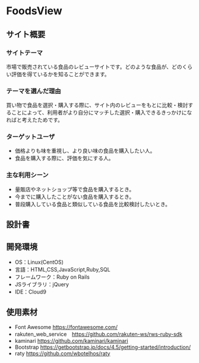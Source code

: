 # FoodsView

## サイト概要
### サイトテーマ
市場で販売されている食品のレビューサイトです。どのような食品が、どのくらい評価を得ているかを知ることができます。

### テーマを選んだ理由
買い物で食品を選択・購入する際に、サイト内のレビューをもとに比較・検討することによって、利用者がより自分にマッチした選択・購入できるきっかけになればと考えたためです。

### ターゲットユーザ
- 価格よりも味を重視し、より良い味の食品を購入したい人。
- 食品を購入する際に、評価を気にする人。

### 主な利用シーン
- 量販店やネットショップ等で食品を購入するとき。
- 今までに購入したことがない食品を購入するとき。
- 普段購入している食品と類似している食品を比較検討したいとき。
## 設計書


## 開発環境
- OS：Linux(CentOS)
- 言語：HTML,CSS,JavaScript,Ruby,SQL
- フレームワーク：Ruby on Rails
- JSライブラリ：jQuery
- IDE：Cloud9

## 使用素材
- Font Awesome https://fontawesome.com/
- rakuten_web_service　https://github.com/rakuten-ws/rws-ruby-sdk
- kaminari https://github.com/kaminari/kaminari
- Bootstrap https://getbootstrap.jp/docs/4.5/getting-started/introduction/
- raty https://github.com/wbotelhos/raty